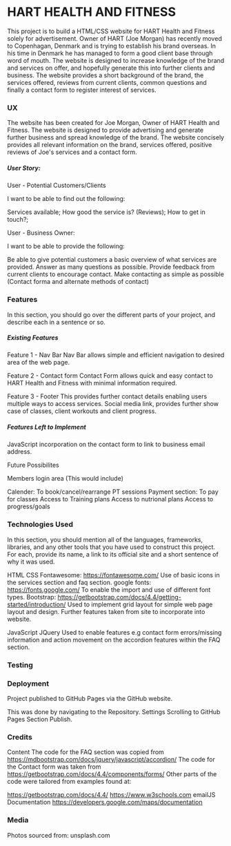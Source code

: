 # HART HEALTH AND FITNESS

This project is to build a HTML/CSS website for HART Health and Fitness solely for advertisement. Owner of HART (Joe Morgan) has recently moved to Copenhagan, Denmark and is trying to establish his brand overseas. 
In his time in Denmark he has managed to form a good client base through word of mouth.
The website is designed to increase knowledge of the brand and services on offer, and hopefully generate this into further clients and business.
The website provides a short background of the brand, the services offered, reviews from current clients, common questions and finally a contact form to register interest of services.


### UX

The website has been created for Joe Morgan, Owner of HART Health and Fitness. The website is designed to provide advertising and generate further business and spread knowledge of the brand.
The website concisely provides all relevant information on the brand, services offered, positive reviews of Joe's services and a contact form. 

##### User Story:

User - Potential Customers/Clients

I want to be able to find out the following:

Services available;
How good the service is? (Reviews);
How to get in touch?;

User - Business Owner:

I want to be able to provide the following:

Be able to give potential customers a basic overview of what services are provided.
Answer as many questions as possible.
Provide feedback from current clients to encourage contact.
Make contacting as simple as possible (Contact forma and alternate methods of contact)



### Features
In this section, you should go over the different parts of your project, and describe each in a sentence or so.

##### Existing Features
Feature 1 - Nav Bar
Nav Bar allows simple and efficient navigation to desired area of the web page.

Feature 2 - Contact form
Contact Form allows quick and easy contact to HART Health and Fitness with minimal information required.

Feature 3 - Footer
This provides further contact details enabling users multiple ways to access services.
Social media link, provides further show case of classes, client workouts and client progress.


##### Features Left to Implement
JavaScript incorporation on the contact form to link to business email address.

Future Possibilites

Members login area (This would include)

Calender: To book/cancel/rearrange PT sessions
Payment section: To pay for classes
Access to Training plans
Access to nutrional plans
Access to progress/goals



### Technologies Used
In this section, you should mention all of the languages, frameworks, libraries, and any other tools that you have used to construct this project. For each, provide its name, a link to its official site and a short sentence of why it was used.

HTML
CSS
Fontawesome: https://fontawesome.com/
Use of basic icons in the services section and faq section.
google fonts: https://fonts.google.com/
To enable the import and use of different font types.
Bootstrap: https://getbootstrap.com/docs/4.4/getting-started/introduction/
Used to implement grid layout for simple web page layout and design. Further features taken from site to incorporate into website.

JavaScript
JQuery
Used to enable features e.g contact form errors/missing information and action movement on the accordion features within the FAQ section.

### Testing






### Deployment

Project published to GitHub Pages via the GitHub website.

This was done by navigating to the Repository.
Settings
Scrolling to GitHub Pages Section
Publish.

### Credits

Content
The code for the FAQ section was copied from https://mdbootstrap.com/docs/jquery/javascript/accordion/
The code for the Contact form was taken from https://getbootstrap.com/docs/4.4/components/forms/
Other parts of the code were tailored from examples found at:

https://getbootstrap.com/docs/4.4/
https://www.w3schools.com 
emailJS Documentation
https://developers.google.com/maps/documentation 

### Media

Photos sourced from:
unsplash.com

